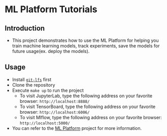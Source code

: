 # ML Platform Tutorials

## Introduction

- This project demonstrates how to use the ML Platform for helping you train machine learning models, track experiments, save the models for future usage(ex. deploy the models).

## Usage

- Install [`git-lfs`](https://git-lfs.github.com/) first
- Clone the repository
- Execute `make up` to run the project
  - To visit JupyterLab, type the following address on your favorite browser: `http://localhost:8888/`
  - To visit TensorBoard, type the following address on your favorite browser: `http://localhost:6006/`
  - To visit Mlflow, type the following address on your favorite browser: `http://localhost:5000/`
- You can refer to the [ML Platform](https://github.com/cyyeh/ml-platform) project for more information.
